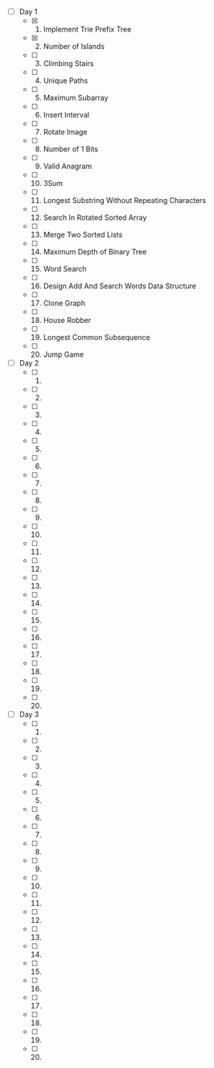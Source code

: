 - [ ] Day 1
    - [x] 1. Implement Trie Prefix Tree
    - [x] 2. Number of Islands
    - [ ] 3. Climbing Stairs
    - [ ] 4. Unique Paths
    - [ ] 5. Maximum Subarray
    - [ ] 6. Insert Interval
    - [ ] 7. Rotate Image
    - [ ] 8. Number of 1 Bits
    - [ ] 9. Valid Anagram
    - [ ] 10. 3Sum 
    - [ ] 11. Longest Substring Without Repeating Characters 
    - [ ] 12. Search In Rotated Sorted Array 
    - [ ] 13. Merge Two Sorted Lists 
    - [ ] 14. Maximum Depth of Binary Tree 
    - [ ] 15. Word Search 
    - [ ] 16. Design Add And Search Words Data Structure 
    - [ ] 17. Clone Graph 
    - [ ] 18. House Robber 
    - [ ] 19. Longest Common Subsequence 
    - [ ] 20. Jump Game 
- [ ] Day 2
    - [ ] 1.
    - [ ] 2.
    - [ ] 3.
    - [ ] 4.
    - [ ] 5.
    - [ ] 6.
    - [ ] 7.
    - [ ] 8.
    - [ ] 9.
    - [ ] 10.
    - [ ] 11.
    - [ ] 12.
    - [ ] 13.
    - [ ] 14.
    - [ ] 15.
    - [ ] 16.
    - [ ] 17.
    - [ ] 18.
    - [ ] 19.
    - [ ] 20.
- [ ] Day 3
    - [ ] 1.
    - [ ] 2.
    - [ ] 3.
    - [ ] 4.
    - [ ] 5.
    - [ ] 6.
    - [ ] 7.
    - [ ] 8.
    - [ ] 9.
    - [ ] 10.
    - [ ] 11.
    - [ ] 12.
    - [ ] 13.
    - [ ] 14.
    - [ ] 15.
    - [ ] 16.
    - [ ] 17.
    - [ ] 18.
    - [ ] 19.
    - [ ] 20.
